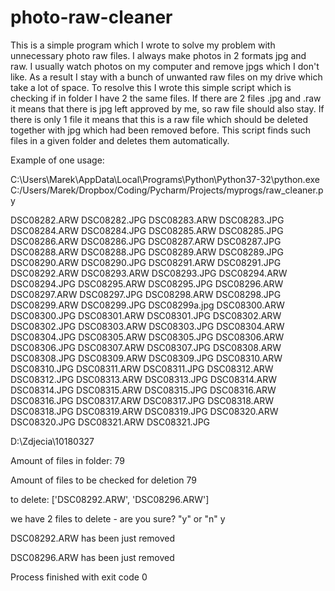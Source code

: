 # photo-raw-cleaner

This is a simple program which I wrote to solve my problem with unnecessary photo raw files.
I always make photos in 2 formats jpg and raw. I usually watch photos on my computer and remove jpgs which I don't like.
As a result I stay with a bunch of unwanted raw files on my drive which take a lot of space.
To resolve this I wrote this simple script which is checking if in folder I have 2 the same files.
If there are 2 files .jpg and .raw it means that there is jpg left approved by me, so raw file should also stay.
If there is only 1 file it means that this is a raw file which should be deleted together with jpg which had been removed before.
This script finds such files in a given folder and deletes them automatically.



Example of one usage:

C:\Users\Marek\AppData\Local\Programs\Python\Python37-32\python.exe C:/Users/Marek/Dropbox/Coding/Pycharm/Projects/myprogs/raw_cleaner.py

DSC08282.ARW
DSC08282.JPG
DSC08283.ARW
DSC08283.JPG
DSC08284.ARW
DSC08284.JPG
DSC08285.ARW
DSC08285.JPG
DSC08286.ARW
DSC08286.JPG
DSC08287.ARW
DSC08287.JPG
DSC08288.ARW
DSC08288.JPG
DSC08289.ARW
DSC08289.JPG
DSC08290.ARW
DSC08290.JPG
DSC08291.ARW
DSC08291.JPG
DSC08292.ARW
DSC08293.ARW
DSC08293.JPG
DSC08294.ARW
DSC08294.JPG
DSC08295.ARW
DSC08295.JPG
DSC08296.ARW
DSC08297.ARW
DSC08297.JPG
DSC08298.ARW
DSC08298.JPG
DSC08299.ARW
DSC08299.JPG
DSC08299a.jpg
DSC08300.ARW
DSC08300.JPG
DSC08301.ARW
DSC08301.JPG
DSC08302.ARW
DSC08302.JPG
DSC08303.ARW
DSC08303.JPG
DSC08304.ARW
DSC08304.JPG
DSC08305.ARW
DSC08305.JPG
DSC08306.ARW
DSC08306.JPG
DSC08307.ARW
DSC08307.JPG
DSC08308.ARW
DSC08308.JPG
DSC08309.ARW
DSC08309.JPG
DSC08310.ARW
DSC08310.JPG
DSC08311.ARW
DSC08311.JPG
DSC08312.ARW
DSC08312.JPG
DSC08313.ARW
DSC08313.JPG
DSC08314.ARW
DSC08314.JPG
DSC08315.ARW
DSC08315.JPG
DSC08316.ARW
DSC08316.JPG
DSC08317.ARW
DSC08317.JPG
DSC08318.ARW
DSC08318.JPG
DSC08319.ARW
DSC08319.JPG
DSC08320.ARW
DSC08320.JPG
DSC08321.ARW
DSC08321.JPG

D:\Zdjecia\10180327

Amount of files in folder: 79

Amount of files to be checked for deletion 79

to delete: ['DSC08292.ARW', 'DSC08296.ARW']

we have 2 files to delete - are you sure? "y" or "n" y

DSC08292.ARW has been just removed

DSC08296.ARW has been just removed


Process finished with exit code 0
